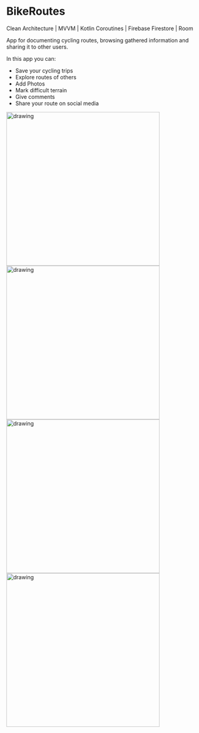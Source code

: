 # BikeRoutes

Clean Architecture | MVVM | Kotlin Coroutines | Firebase Firestore | Room

App for documenting cycling routes, browsing gathered information and sharing it to other users. 

In this app you can:

* Save your cycling trips
* Explore routes of others
* Add Photos
* Mark difficult terrain
* Give comments 
* Share your route on social media

<img src="https://user-images.githubusercontent.com/35777139/145280116-4f41f17e-1028-4081-a6a2-59040cdeb4fe.jpg" alt="drawing" width="400"/>
<img src="https://user-images.githubusercontent.com/35777139/145279895-a7af1447-aaa9-4751-aea2-8b726911e7b7.jpg" alt="drawing" width="400"/>
<img src="https://user-images.githubusercontent.com/35777139/145279215-d153e6cd-f0f2-485b-96c5-360eec8ca910.jpg" alt="drawing" width="400"/>
<img src="https://user-images.githubusercontent.com/35777139/145280343-0ac2d36e-4fbb-4313-9cd5-2319a06fbb90.jpg" alt="drawing" width="400"/>
